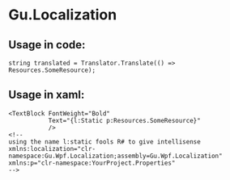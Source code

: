 # Gu.Localization

## Usage in code:
```
string translated = Translator.Translate(() => Resources.SomeResource);
```

## Usage in xaml:
```
<TextBlock FontWeight="Bold"
           Text="{l:Static p:Resources.SomeResource}"
           />
<!--
using the name l:static fools R# to give intellisense 
xmlns:localization="clr-namespace:Gu.Wpf.Localization;assembly=Gu.Wpf.Localization"
xmlns:p="clr-namespace:YourProject.Properties"
--> 
```
